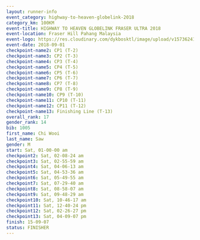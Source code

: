 ```yaml
---
layout: runner-info 
event_category: highway-to-heaven-globelink-2018 
category_km: 100KM 
event-title: HIGHWAY TO HEAVEN GLOBELINK FRASER ULTRA 2018 
event-location: Fraser Hill Pahang Malaysia 
event-logo: https://res.cloudinary.com/dykbosktl/image/upload/v1573624145/Logo/download_nnzjlh.png 
event-date: 2018-09-01 
checkpoint-name2: CP1 (T-2) 
checkpoint-name3: CP2 (T-3) 
checkpoint-name4: CP3 (T-4) 
checkpoint-name5: CP4 (T-5) 
checkpoint-name6: CP5 (T-6) 
checkpoint-name7: CP6 (T-7) 
checkpoint-name8: CP7 (T-8) 
checkpoint-name9: CP8 (T-9) 
checkpoint-name10: CP9 (T-10) 
checkpoint-name11: CP10 (T-11) 
checkpoint-name12: CP11 (T-12) 
checkpoint-name13: Finishing Line (T-13) 
overall_rank: 17
gender_rank: 14
bib: 1005
first_name: Chi Wooi
last_name: Saw
gender: M
start: Sat, 01-00-00 am
checkpoint2: Sat, 02-08-24 am
checkpoint3: Sat, 02-55-59 am
checkpoint4: Sat, 04-06-13 am
checkpoint5: Sat, 04-53-36 am
checkpoint6: Sat, 05-49-55 am
checkpoint7: Sat, 07-29-40 am
checkpoint8: Sat, 08-58-07 am
checkpoint9: Sat, 09-48-29 am
checkpoint10: Sat, 10-46-17 am
checkpoint11: Sat, 12-40-24 pm
checkpoint12: Sat, 02-26-27 pm
checkpoint13: Sat, 04-09-07 pm
finish: 15-09-07
status: FINISHER
---
```

